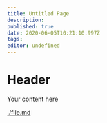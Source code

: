 ```yaml
---
title: Untitled Page
description: 
published: true
date: 2020-06-05T10:21:10.997Z
tags: 
editor: undefined
---
```


# Header
Your content here

[./file.md](./file.md)